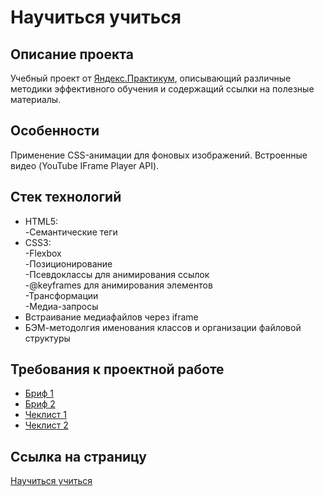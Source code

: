 # Научиться учиться

## Описание проекта
Учебный проект от [Яндекс.Практикум](https://practicum.yandex.ru/web/), описывающий различные методики эффективного обучения и содержащий ссылки на полезные материалы.

## Особенности
Применение CSS-анимации для фоновых изображений. Встроенные видео (YouTube IFrame Player API).

## Стек технологий
* HTML5:<br>
  -Семантические теги
* CSS3:<br>
  -Flexbox<br>
  -Позиционирование<br>
  -Псевдоклассы для анимирования ссылок<br>
  -@keyframes для анимирования элементов<br>
  -Трансформации<br>
  -Медиа-запросы<br>
* Встраивание медиафайлов через iframe
* БЭМ-методолгия именования классов и организации файловой структуры

## Требования к проектной работе
* [Бриф 1](https://code.s3.yandex.net/web-developer/project-1/sprint-1-brief.pdf)
* [Бриф 2](https://code.s3.yandex.net/web-developer/project-1/sprint-2-brief.pdf)
* [Чеклист 1](https://code.s3.yandex.net/web-developer/checklists/new-program/checklist-1/index.html)
* [Чеклист 2](https://code.s3.yandex.net/web-developer/checklists/new-program/checklist-2/index.html)

## Ссылка на страницу
[Научиться учиться](https://pavm9.github.io/how-to-learn/)
